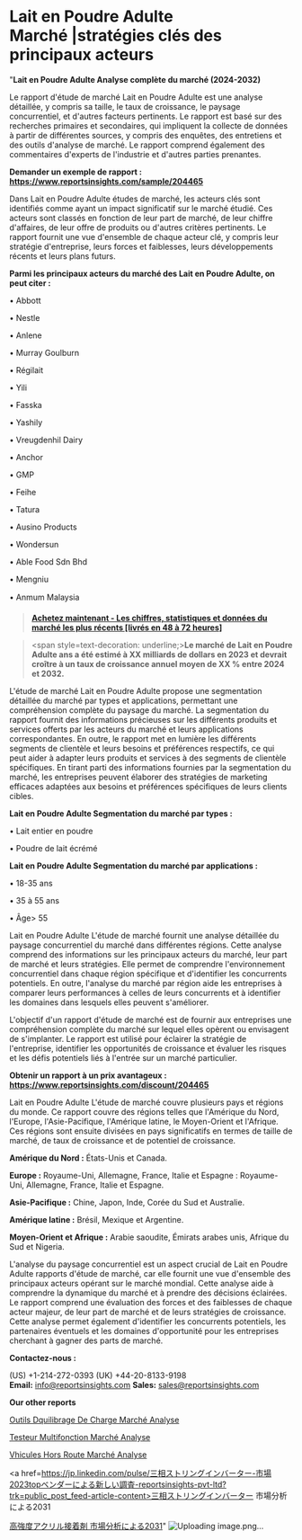 # Lait en Poudre Adulte Marché |stratégies clés des principaux acteurs

"<strong>Lait en Poudre Adulte Analyse complète du marché (2024-2032)</strong>

Le rapport d'étude de marché Lait en Poudre Adulte est une analyse détaillée, y compris sa taille, le taux de croissance, le paysage concurrentiel, et d'autres facteurs pertinents. Le rapport est basé sur des recherches primaires et secondaires, qui impliquent la collecte de données à partir de différentes sources, y compris des enquêtes, des entretiens et des outils d'analyse de marché. Le rapport comprend également des commentaires d'experts de l'industrie et d'autres parties prenantes.

<strong>Demander un exemple de rapport : </strong><strong><a href=https://www.reportsinsights.com/sample/204465>https://www.reportsinsights.com/sample/204465</a></strong>

Dans Lait en Poudre Adulte études de marché, les acteurs clés sont identifiés comme ayant un impact significatif sur le marché étudié. Ces acteurs sont classés en fonction de leur part de marché, de leur chiffre d'affaires, de leur offre de produits ou d'autres critères pertinents. Le rapport fournit une vue d'ensemble de chaque acteur clé, y compris leur stratégie d'entreprise, leurs forces et faiblesses, leurs développements récents et leurs plans futurs.

<strong>Parmi les principaux acteurs du marché des Lait en Poudre Adulte, on peut citer :</strong>

• Abbott

• Nestle

• Anlene

• Murray Goulburn

• Régilait

• Yili

• Fasska

• Yashily

• Vreugdenhil Dairy

• Anchor

• GMP

• Feihe

• Tatura

• Ausino Products

• Wondersun

• Able Food Sdn Bhd

• Mengniu

• Anmum Malaysia

<blockquote><a href=https://reportsinsights.com/buynow/204465><span style=text-decoration: underline;><strong>Achetez maintenant - Les chiffres, statistiques et données du marché les plus récents [livrés en 48 à 72 heures]</strong></span></a></blockquote>
<blockquote>
<div class=group w-full text-gray-800 dark:text-gray-100 border-b border-black/10 dark:border-gray-900/50 bg-gray-50 dark:bg-[#444654]>
<div class=flex p-4 gap-4 text-base md:gap-6 md:max-w-2xl lg:max-w-xl xl:max-w-3xl md:py-6 lg:px-0 m-auto>
<div class=relative flex flex-col w-[calc(100%-50px)] gap-1 md:gap-3 lg:w-[calc(100%-115px)]>
<div class=flex flex-grow flex-col gap-3>
<div class=min-h-[20px] flex flex-col items-start gap-4 whitespace-pre-wrap break-words>
<div class=result-streaming markdown prose w-full break-words dark:prose-invert light>

<span style=text-decoration: underline;><strong>Le marché de Lait en Poudre Adulte ans a été estimé à XX milliards de dollars en 2023 et devrait croître à un taux de croissance annuel moyen de XX % entre 2024 et 2032.</strong></span>

</div>
</div>
</div>
</div>
</div>
</div></blockquote>
L'étude de marché Lait en Poudre Adulte propose une segmentation détaillée du marché par types et applications, permettant une compréhension complète du paysage du marché. La segmentation du rapport fournit des informations précieuses sur les différents produits et services offerts par les acteurs du marché et leurs applications correspondantes. En outre, le rapport met en lumière les différents segments de clientèle et leurs besoins et préférences respectifs, ce qui peut aider à adapter leurs produits et services à des segments de clientèle spécifiques. En tirant parti des informations fournies par la segmentation du marché, les entreprises peuvent élaborer des stratégies de marketing efficaces adaptées aux besoins et préférences spécifiques de leurs clients cibles.

<strong>Lait en Poudre Adulte Segmentation du marché par types :</strong>

• Lait entier en poudre

• Poudre de lait écrémé

<strong>Lait en Poudre Adulte Segmentation du marché par applications :</strong>

• 18-35 ans

• 35 à 55 ans

• Âge> 55

Lait en Poudre Adulte L'étude de marché fournit une analyse détaillée du paysage concurrentiel du marché dans différentes régions. Cette analyse comprend des informations sur les principaux acteurs du marché, leur part de marché et leurs stratégies. Elle permet de comprendre l'environnement concurrentiel dans chaque région spécifique et d'identifier les concurrents potentiels. En outre, l'analyse du marché par région aide les entreprises à comparer leurs performances à celles de leurs concurrents et à identifier les domaines dans lesquels elles peuvent s'améliorer.

L'objectif d'un rapport d'étude de marché est de fournir aux entreprises une compréhension complète du marché sur lequel elles opèrent ou envisagent de s'implanter. Le rapport est utilisé pour éclairer la stratégie de l'entreprise, identifier les opportunités de croissance et évaluer les risques et les défis potentiels liés à l'entrée sur un marché particulier.

<strong>Obtenir un rapport à un prix avantageux : <a href=https://www.reportsinsights.com/discount/204465>https://www.reportsinsights.com/discount/204465</a></strong>

Lait en Poudre Adulte L'étude de marché couvre plusieurs pays et régions du monde. Ce rapport couvre des régions telles que l'Amérique du Nord, l'Europe, l'Asie-Pacifique, l'Amérique latine, le Moyen-Orient et l'Afrique. Ces régions sont ensuite divisées en pays significatifs en termes de taille de marché, de taux de croissance et de potentiel de croissance.

<strong>Amérique du Nord :</strong> États-Unis et Canada.

<strong>Europe :</strong> Royaume-Uni, Allemagne, France, Italie et Espagne : Royaume-Uni, Allemagne, France, Italie et Espagne.

<strong>Asie-Pacifique :</strong> Chine, Japon, Inde, Corée du Sud et Australie.

<strong>Amérique latine :</strong> Brésil, Mexique et Argentine.

<strong>Moyen-Orient et Afrique :</strong> Arabie saoudite, Émirats arabes unis, Afrique du Sud et Nigeria.

L'analyse du paysage concurrentiel est un aspect crucial de Lait en Poudre Adulte rapports d'étude de marché, car elle fournit une vue d'ensemble des principaux acteurs opérant sur le marché mondial. Cette analyse aide à comprendre la dynamique du marché et à prendre des décisions éclairées. Le rapport comprend une évaluation des forces et des faiblesses de chaque acteur majeur, de leur part de marché et de leurs stratégies de croissance. Cette analyse permet également d'identifier les concurrents potentiels, les partenaires éventuels et les domaines d'opportunité pour les entreprises cherchant à gagner des parts de marché.

<strong>Contactez-nous :</strong>

(US) +1-214-272-0393
(UK) +44-20-8133-9198
<strong>Email:</strong> <a>info@reportsinsights.com</a>
<strong>Sales:</strong> <a>sales@reportsinsights.com</a>

<strong>Our other reports</strong>

<a href=https://www.linkedin.com/pulse/outils-d%C3%A9quilibrage-de-charge-march%C3%A9-tendance-grnac/>Outils Dquilibrage De Charge Marché Analyse</a>

<a href=https://www.linkedin.com/pulse/testeur-multifonction-march%C3%A9-tendances-0qlkf/>Testeur Multifonction Marché Analyse</a>

<a href=https://www.linkedin.com/pulse/v%C3%A9hicules-hors-route-march%C3%A9-analyse-quantitative-ud6gf/>Vhicules Hors Route Marché Analyse</a>

<a href=https://jp.linkedin.com/pulse/三相ストリングインバーター-市場2023topベンダーによる新しい調査-reportsinsights-pvt-ltd?trk=public_post_feed-article-content>三相ストリングインバーター 市場分析による2031</a>

<a href=https://www.linkedin.com/pulse/高強度アクリル接着剤-市場2023新興トレンド2028-community-market-research/>高強度アクリル接着剤 市場分析による2031</a>"
![Uploading image.png…]()
